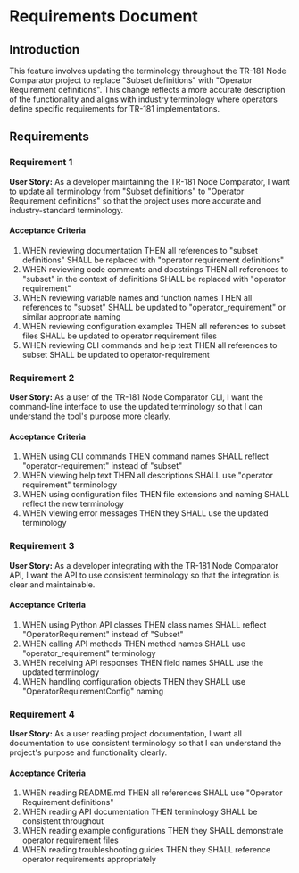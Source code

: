# Requirements Document

## Introduction

This feature involves updating the terminology throughout the TR-181 Node Comparator project to replace "Subset definitions" with "Operator Requirement definitions". This change reflects a more accurate description of the functionality and aligns with industry terminology where operators define specific requirements for TR-181 implementations.

## Requirements

### Requirement 1

**User Story:** As a developer maintaining the TR-181 Node Comparator, I want to update all terminology from "Subset definitions" to "Operator Requirement definitions" so that the project uses more accurate and industry-standard terminology.

#### Acceptance Criteria

1. WHEN reviewing documentation THEN all references to "subset definitions" SHALL be replaced with "operator requirement definitions"
2. WHEN reviewing code comments and docstrings THEN all references to "subset" in the context of definitions SHALL be replaced with "operator requirement"
3. WHEN reviewing variable names and function names THEN all references to "subset" SHALL be updated to "operator_requirement" or similar appropriate naming
4. WHEN reviewing configuration examples THEN all references to subset files SHALL be updated to operator requirement files
5. WHEN reviewing CLI commands and help text THEN all references to subset SHALL be updated to operator-requirement

### Requirement 2

**User Story:** As a user of the TR-181 Node Comparator CLI, I want the command-line interface to use the updated terminology so that I can understand the tool's purpose more clearly.

#### Acceptance Criteria

1. WHEN using CLI commands THEN command names SHALL reflect "operator-requirement" instead of "subset"
2. WHEN viewing help text THEN all descriptions SHALL use "operator requirement" terminology
3. WHEN using configuration files THEN file extensions and naming SHALL reflect the new terminology
4. WHEN viewing error messages THEN they SHALL use the updated terminology

### Requirement 3

**User Story:** As a developer integrating with the TR-181 Node Comparator API, I want the API to use consistent terminology so that the integration is clear and maintainable.

#### Acceptance Criteria

1. WHEN using Python API classes THEN class names SHALL reflect "OperatorRequirement" instead of "Subset"
2. WHEN calling API methods THEN method names SHALL use "operator_requirement" terminology
3. WHEN receiving API responses THEN field names SHALL use the updated terminology
4. WHEN handling configuration objects THEN they SHALL use "OperatorRequirementConfig" naming

### Requirement 4

**User Story:** As a user reading project documentation, I want all documentation to use consistent terminology so that I can understand the project's purpose and functionality clearly.

#### Acceptance Criteria

1. WHEN reading README.md THEN all references SHALL use "Operator Requirement definitions"
2. WHEN reading API documentation THEN terminology SHALL be consistent throughout
3. WHEN reading example configurations THEN they SHALL demonstrate operator requirement files
4. WHEN reading troubleshooting guides THEN they SHALL reference operator requirements appropriately